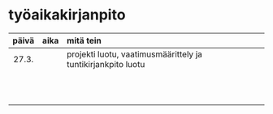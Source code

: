 # työaikakirjanpito

| päivä | aika | mitä tein  |
| :----:|:-----| :-----|
| 27.3. |      | projekti luotu, vaatimusmäärittely ja tuntikirjankpito luotu |
|       |      |       |
|       |      |       |
|       |      |       |
|       |      |       |
|       |      |       |
|       |      |       |
|       |      |       |
|       |      |       |
|       |      |       |
|       |      |       |
|       |      |       | 
